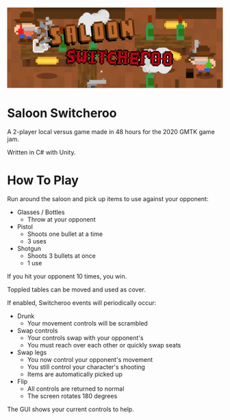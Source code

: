 ![alt text](Itch.IO%20Page/Banner%20-%20With%20Title.png)

# Saloon Switcheroo
 
A 2-player local versus game made in 48 hours for the 2020 GMTK game jam.

Written in C# with Unity.

# How To Play

Run around the saloon and pick up items to use against your opponent:
* Glasses / Bottles
  * Throw at your opponent
* Pistol
  * Shoots one bullet at a time
  * 3 uses
* Shotgun
  * Shoots 3 bullets at once
  * 1 use
 
 If you hit your opponent 10 times, you win.

 Toppled tables can be moved and used as cover.

 If enabled, Switcheroo events will periodically occur:
 * Drunk
   * Your movement controls will be scrambled
 * Swap controls
   * Your controls swap with your opponent's
   * You must reach over each other or quickly swap seats
* Swap legs
   * You now control your opponent's movement
   * You still control your character's shooting
   * Items are automatically picked up
* Flip
   * All controls are returned to normal
   * The screen rotates 180 degrees
 
 The GUI shows your current controls to help.

